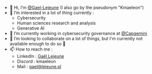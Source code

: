 - 👋 Hi, I’m [@Gael-Lejeune](https://github.com/Gael-Lejeune) (I also go by the pseudonym "Kmaeleon")
- 👀 I’m interested in a lot of thing currently :
  - Cybersecurity
  - Human sciences research and analysis
  - Generative AI
- 🌱 I’m currently working in cybersecurity governance at [@Capgemini](https://github.com/Capgemini)
- 💞️ I’m looking to collaborate on a lot of things, but I'm currently not available enough to do so :smiling_face_with_tear:
- 📫 How to reach me :
  - LinkedIn : [Gaël Lejeune](https://www.linkedin.com/in/gael-lejeune/)
  - Discord : kmaeleon
  - Mail : gael@lejeune.pl

<!---
Gael-Lejeune/Gael-Lejeune is a ✨ special ✨ repository because its `README.md` (this file) appears on your GitHub profile.
You can click the Preview link to take a look at your changes.
--->
